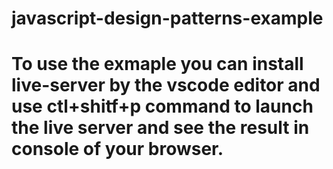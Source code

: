 # javascript-design-patterns-example

# To use the exmaple you can install live-server by the vscode editor and use ctl+shitf+p command to launch the live server and see the result in console of your browser.
